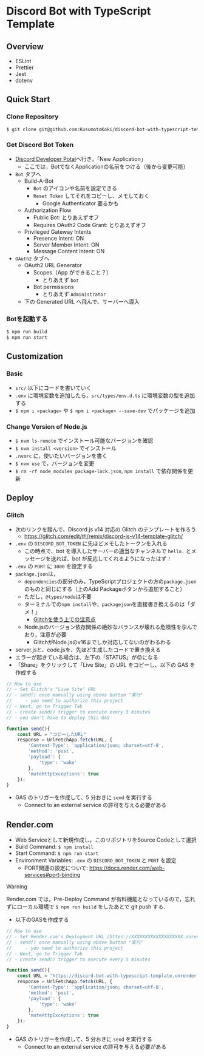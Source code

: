 # Discord Bot with TypeScript Template

## Overview

- ESLint
- Prettier
- Jest
- dotenv

## Quick Start

### Clone Repository

```bash
$ git clone git@github.com:KusumotoKoki/discord-bot-with-typescript-template.git
```

### Get Discord Bot Token

- [Discord Developer Potal](https://discord.com/developers/applications)へ行き，「New Application」
    - ここでは，BotでなくApplicationの名前をつける（後から変更可能）
- `Bot` タブへ
	- Build-A-Bot
		- `Bot` のアイコンや名前を設定できる
		- `Reset Token` してそれをコピーし、メモしておく
			- Google Authenticator 要るかも
	- Authorization Flow
		- Public Bot: とりあえずオフ
		- Requires OAuth2 Code Grant: とりあえずオフ
	- Privileged Gateway Intents
		- Presence Intent: ON
		- Server Member Intent: ON
		- Message Content Intent: ON
- `OAuth2` タブへ
	- OAuth2 URL Generator
		- Scopes（App ができること？）
			- とりあえず `bot`
		- Bot permissions
			- とりあえず `Administrator`
	- 下の Generated URL へ飛んで、サーバーへ導入

### Botを起動する

```bash
$ npm run build
$ npm run start
```

## Customization

### Basic

- `src/` 以下にコードを書いていく
- `.env` に環境変数を追加したら，`src/types/env.d.ts` に環境変数の型を追加する
- `$ npm i <package>` や `$ npm i <package> --save-dev` でパッケージを追加

### Change Version of Node.js

- `$ nvm ls-remote` でインストール可能なバージョンを確認
- `$ nvm install <version>` でインストール
- `.nvmrc` に，使いたいバージョンを書く
- `$ nvm use` で，バージョンを変更
- `$ rm -rf node_modules package-lock.json`, `npm install` で依存関係を更新

## Deploy

### Glitch

- 次のリンクを踏んで、Discord.js v14 対応の Glitch のテンプレートを作ろう
	- https://glitch.com/edit/#!/remix/discord-js-v14-template-glitch/
- `.env` の `DISCORD_BOT_TOKEN` に先ほどメモしたトークンを入れる
	- この時点で、bot を導入したサーバーの適当なチャンネルで `hello.` とメッセージを送れば、bot が反応してくれるようになったはず！
- `.env` の `PORT` に `3000` を設定する
- `package.json`は，
	- `dependencies`の部分のみ，TypeScriptプロジェクトの方の`package.json`のものと同じにする（上のAdd Packageボタンから追加すること）
	- ただし，`@types/node`は不要
	- ターミナルでの`npm install`や，`packagejson`を直接書き換えるのは「ダメ！」
		- [Glitchを使う上での注意点](https://scrapbox.io/discordjs-japan/Glitch%E3%82%92%E4%BD%BF%E3%81%86%E4%B8%8A%E3%81%A7%E3%81%AE%E6%B3%A8%E6%84%8F%E7%82%B9)
    - Node.jsのバージョン依存関係の絶妙なバランスが壊れる危険性を孕んでおり，注意が必要
        - GlitchがNode.jsのv16までしか対応してないのがわるわる
- server.jsと、code.jsを、先ほど生成したコードで置き換える
- エラーが起きている場合は、左下の「STATUS」が😡になる
- 「Share」をクリックして「Live Site」の URL をコピーし、以下の GAS を作成する

```js
// How to use
// - Set Glitch's "Live Site" URL
// - send() once manually using above button "実行"
//     - you need to authorize this project
// - Next, go to Trigger Tab
// - create send() trigger to execute every 5 minutes
// - you don't have to deploy this GAS

function send(){
	const URL = "コピーしたURL"
	response = UrlFetchApp.fetch(URL, {
		'Content-Type': 'application/json; charset=utf-8',
		'method': 'post',
		'payload': {
			'type': 'wake'
		},
		'muteHttpExceptions': true
	});
}
```

- GAS のトリガーを作成して、5 分おきに `send` を実行する
	- Connect to an external service の許可を与える必要がある

## Render.com

- Web Serviceとして新規作成し，このリポジトリをSource Codeとして選択
- Build Command: `$ npm install`
- Start Command: `$ npm run start`
- Environment Variables: `.env` の `DISCORD_BOT_TOKEN` と `PORT` を設定
	- PORT関連の設定について: https://docs.render.com/web-services#port-binding

>[!warning]
> Render.com では，Pre-Deploy Command が有料機能となっているので，忘れずにローカル環境で `$ npm run build` をしたあとで git push する．

- 以下のGASを作成する

```js
// How to use
// - Set Render.com's Deployment URL (https://XXXXXXXXXXXXXXXXXXX.onrender.com)
// - send() once manually using above button "実行"
//     - you need to authorize this project
// - Next, go to Trigger Tab
// - create send() trigger to execute every 5 minutes

function send(){
 	const URL = "https://discord-bot-with-typescript-template.onrender.com"
 	response = UrlFetchApp.fetch(URL, {
 		'Content-Type': 'application/json; charset=utf-8',
 		'method': 'post',
 		'payload': {
 			'type': 'wake'
 		},
 		'muteHttpExceptions': true
 	});
}
```

- GAS のトリガーを作成して、5 分おきに `send` を実行する
	- Connect to an external service の許可を与える必要がある
